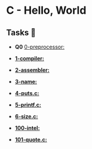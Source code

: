 # C - Hello, World

## Tasks :page_with_curl:

* **Q0** [0-preprocessor:](./0-preprocessor) 

* **[1-compiler:](./1-compiler)** 

* **[2-assembler:](./2-assembler)** 

* **[3-name:](./3-name)** 

* **[4-puts.c:](./4-puts.c)** 

* **[5-printf.c:](./5-printf.c)** 

* **[6-size.c:](./6-size.c)** 

* **[100-intel:](./100-intel)** 

* **[101-quote.c:](./101-quote.c)** 
